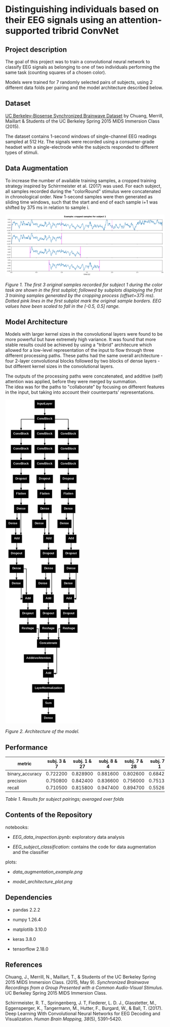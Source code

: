 # Distinguishing individuals based on their EEG signals using an attention-supported tribrid ConvNet
## Project description

The goal of this project was to train a convolutional neural network to classify EEG signals as belonging to one of two individuals performing the same task (counting squares of a chosen color). 

Models were trained for 7 randomly selected pairs of subjects, using 2 different data folds per pairing and the model architecture described below.

## Dataset

[UC Berkeley-Biosense Synchronized Brainwave Dataset](https://www.kaggle.com/datasets/berkeley-biosense/synchronized-brainwave-dataset) 
by Chuang, Merrill, Maillart & Students of the UC Berkeley Spring 2015 MIDS Immersion Class (2015).

The dataset contains 1-second windows of single-channel EEG readings sampled at 512 Hz. The signals were recorded using a consumer-grade headset with a single-electrode
while the subjects responded to different types of stimuli. 

## Data Augmentation

To increase the number of available training samples, a cropped training strategy inspired by Schirrmeister et al. (2017) was used. For each subject, all samples recorded during the 
"colorRound" stimulus were concatenated in chronological order. New 1-second samples were then generated as sliding time windows, such that the start and end of each sample i+1 
was shifted by 375 ms in relation to sample i.

![Plot illustrating the data augmentation procedure](data_augmentation_example.png)

<i>Figure 1. The first 3 original samples recorded for subject 1 during the color task are shown in the first subplot; 
followed by subplots displaying the first 3 training samples generated by the cropping process (offset=375 ms). 
Dotted pink lines in the first subplot mark the original sample borders. EEG values have been scaled to fall in the [-0.5, 0.5] range.</i>

## Model Architecture

Models with larger kernel sizes in the convolutional layers were found to be more powerful but have extremely high variance. 
It was found that more stable results could be achieved by using a "tribrid" architecure which allowed for a low-level representation 
of the input to flow through three different processing paths. These paths had the same overall architecture - four 2-layer convolutional blocks followed by two blocks of dense layers -
but different kernel sizes in the convolutional layers. 

The outputs of the processing paths were concatenated, and additive (self) attention was applied, before they were merged by summation.  
The idea was for the paths to "collaborate" by focusing on different features in the input, but taking into account their counterparts' representations.

![Depiction of model architecture](model_architecture_plot.png)

<i>Figure 2. Architecture of the model.</i>

## Performance

|metric         |subj. 3 & 7 |subj. 1 & 27 |subj. 8 & 4 |subj. 7 & 28 |subj. 7 & 1 |subj. 1 & 28 |subj. 6 & 18|
|---------------|------------|-------------|------------|-------------|------------|-------------|------------|
|binary_accuracy|0.722200    |0.828900 	   |0.881600 	|0.802600     |0.684200    |0.631600 	 |0.947400    |
|precision 	|0.750800    |0.842400 	   |0.836600 	|0.756000     |0.751300    |0.625000 	 |0.928600    |
|recall 	|0.710500    |0.815800 	   |0.947400 	|0.894700     |0.552600    |0.657900 	 |0.973700    |

<i>Table 1. Results for subject pairings; averaged over folds</i>

## Contents of the Repository

notebooks:

 - *EEG_data_inspection.ipynb*: exploratory data analysis

 - *EEG_subject_classification*: contains the code for data augmentation and the classifier

plots:

 - *data_augmentation_example.png*

 - *model_architecture_plot.png*

## Dependencies

 - pandas 2.2.2

 - numpy 1.26.4

 - matplotlib 3.10.0



 - keras 3.8.0

 - tensorflow 2.18.0

## References

Chuang, J., Merrill, N., Maillart, T., & Students of the UC Berkeley Spring 2015 MIDS Immersion Class. (2015, May 9). 
*Synchronized Brainwave Recordings from a Group Presented with a Common Audio-Visual Stimulus*. UC Berkeley Spring 2015 MIDS Immersion Class.

Schirrmeister, R. T., Springenberg, J. T, Fiederer, L. D. J., Glasstetter, M., Eggensperger, K., Tangermann, M., Hutter, F., Burgard, W., & Ball, T. (2017). 
Deep Learning With Convolutional Neural Networks for EEG Decoding and Visualization. *Human Brain Mapping, 38*(5), 5391–5420. 
